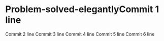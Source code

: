# Problem-solved-elegantlyCommit 1 line
Commit 2 line
Commit 3 line
Commit 4 line
Commit 5 line
Commit 6 line
